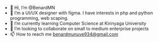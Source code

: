 - 👋 Hi, I’m @BenardMN
- 👀 I’m  a UI/UX designer with figma. I have interests in php and python programming, web scaping.
- 🌱 I’m currently learning Computer Science at Kirinyaga University
- 💞️ I’m looking to collaborate on small to medium enterprise projects
- 📫 How to reach me benardmunuve934@gmail.com

<!---
BenardMN/BenardMN is a ✨ special ✨ repository because its `README.md` (this file) appears on your GitHub profile.
You can click the Preview link to take a look at your changes.
--->
